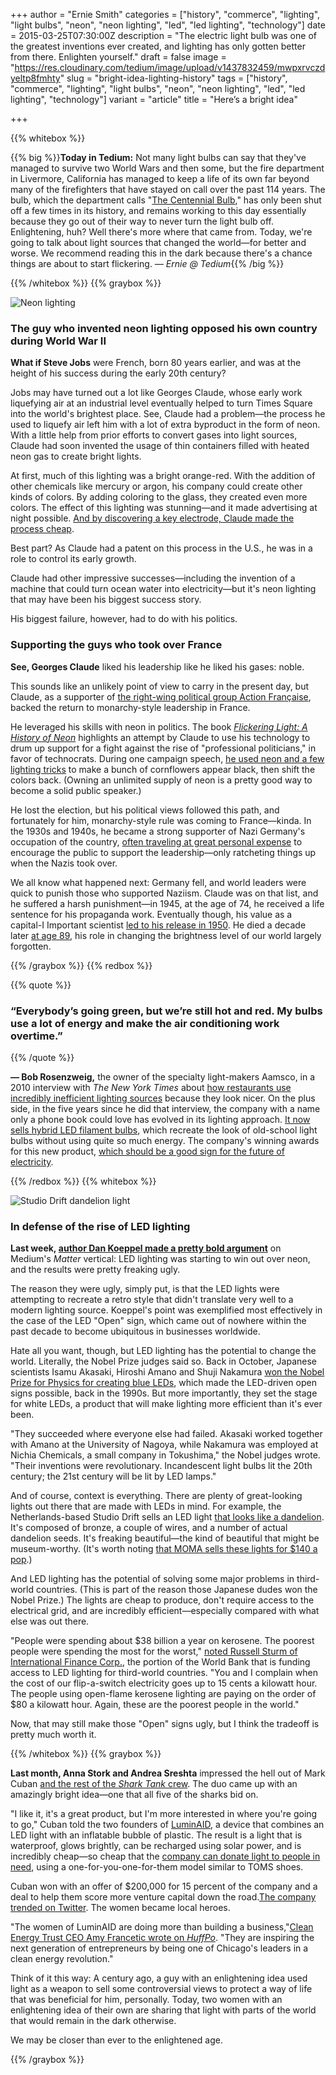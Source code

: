 +++
author = "Ernie Smith"
categories = ["history", "commerce", "lighting", "light bulbs", "neon", "neon lighting", "led", "led lighting", "technology"]
date = 2015-03-25T07:30:00Z
description = "The electric light bulb was one of the greatest inventions ever created, and lighting has only gotten better from there. Enlighten yourself."
draft = false
image = "https://res.cloudinary.com/tedium/image/upload/v1437832459/mwpxrvczdyeltp8fmhty"
slug = "bright-idea-lighting-history"
tags = ["history", "commerce", "lighting", "light bulbs", "neon", "neon lighting", "led", "led lighting", "technology"]
variant = "article"
title = "Here’s a bright idea"

+++

{{% whitebox %}}

{{% big %}}**Today in Tedium:** Not many light bulbs can say that they've managed to survive two World Wars and then some, but the fire department in Livermore, California has managed to keep a life of its own far beyond many of the firefighters that have stayed on call over the past 114 years. The bulb, which the department calls "[The Centennial Bulb](http://www.centennialbulb.org/)," has only been shut off a few times in its history, and remains working to this day essentially because they go out of their way to never turn the light bulb off. Enlightening, huh? Well there's more where that came from. Today, we're going to talk about light sources that changed the world—for better and worse. We recommend reading this in the dark because there's a chance things are about to start flickering. _— Ernie @ Tedium_{{% /big %}}

{{% /whitebox %}}
{{% graybox %}}

![Neon lighting](https://res.cloudinary.com/tedium/image/upload/v1437832513/pstmd9wulexx2my83ro9.gif)

### The guy who invented neon lighting opposed his own country during World War II

**What if Steve Jobs** were French, born 80 years earlier, and was at the height of his success during the early 20th century?

Jobs may have turned out a lot like Georges Claude, whose early work liquefying air at an industrial level eventually helped to turn Times Square into the world's brightest place. See, Claude had a problem—the process he used to liquefy air left him with a lot of extra byproduct in the form of neon. With a little help from prior efforts to convert gases into light sources, Claude had soon invented the usage of thin containers filled with heated neon gas to create bright lights.

At first, much of this lighting was a bright orange-red. With the addition of other chemicals like mercury or argon, his company could create other kinds of colors. By adding coloring to the glass, they created even more colors. The effect of this lighting was stunning—and it made advertising at night possible. [And by discovering a key electrode, Claude made the process cheap](http://www.salon.com/2013/03/31/flickering_light_illuminates_the_history_of_neon_partner/).

Best part? As Claude had a patent on this process in the U.S., he was in a role to control its early growth.

Claude had other impressive successes—including the invention of a machine that could turn ocean water into electricity—but it's neon lighting that may have been his biggest success story.

His biggest failure, however, had to do with his politics.

### Supporting the guys who took over France

**See, Georges Claude** liked his leadership like he liked his gases: noble.

This sounds like an unlikely point of view to carry in the present day, but Claude, as a supporter of [the right-wing political group Action Française](http://archive.thetablet.co.uk/article/22nd-july-1939/5/charles-maurras-and-the-action-francaise), backed the return to monarchy-style leadership in France.

He leveraged his skills with neon in politics. The book [_Flickering Light: A History of Neon_](http://sfbne.ws/1MYl0yL) highlights an attempt by Claude to use his technology to drum up support for a fight against the rise of "professional politicians," in favor of technocrats. During one campaign speech, [he used neon and a few lighting tricks](https://books.google.com/books?id=HSajHyr8Oq4C&pg=PA33&lpg=PA33&dq=%22georges+Claude%22+%22Action+fran%C3%A7aise%22&source=bl&ots=7Nor1qQ0Or&sig=1psaqqgNWHh0Rs5YbiXlFTtog-A&hl=en&sa=X&ei=OC8PVbPiM6WwsAT0-oCABg&ved=0CCgQ6AEwAjgU#v=onepage&q=%22Action%20fran%C3%A7aise%22&f=false) to make a bunch of cornflowers appear black, then shift the colors back. (Owning an unlimited supply of neon is a pretty good way to become a solid public speaker.)

He lost the election, but his political views followed this path, and fortunately for him, monarchy-style rule was coming to France—kinda. In the 1930s and 1940s, he became a strong supporter of Nazi Germany's occupation of the country, [often traveling at great personal expense](http://content.time.com/time/magazine/article/0,9171,852306,00.html) to encourage the public to support the leadership—only ratcheting things up when the Nazis took over.

We all know what happened next: Germany fell, and world leaders were quick to punish those who supported Naziism. Claude was on that list, and he suffered a harsh punishment—in 1945, at the age of 74, he received a life sentence for his propaganda work. Eventually though, his value as a capital-I Important scientist [led to his release in 1950](https://dl.dropboxusercontent.com/u/58607934/Tedium/images/0319claude_neon.pdf). He died a decade later [at age 89](https://dl.dropboxusercontent.com/u/58607934/Tedium/images/0319claude_obit.pdf), his role in changing the brightness level of our world largely forgotten.

{{% /graybox %}}
{{% redbox %}}

{{% quote %}}
### “Everybody’s going green, but we’re still hot and red. My bulbs use a lot of energy and make the air conditioning work overtime.”
{{% /quote %}}

**— Bob Rosenzweig,** the owner of the specialty light-makers Aamsco, in a 2010 interview with _The New York Times_ about [how restaurants use incredibly inefficient lighting sources](http://www.nytimes.com/2010/06/08/nyregion/08bulb.html) because they look nicer. On the plus side, in the five years since he did that interview, the company with a name only a phone book could love has evolved in its lighting approach. [It now sells hybrid LED filament bulbs](http://www.aamsco.com/light-bulbs/hybrid-led/), which recreate the look of old-school light bulbs without using quite so much energy. The company's winning awards for this new product, [which should be a good sign for the future of electricity](http://www.aamsco.com/blog/news/aamscos-hybrid-led-wins-best-product/).

{{% /redbox %}}
{{% whitebox %}}

![Studio Drift dandelion light](https://res.cloudinary.com/tedium/image/upload/v1437832584/ofbq3hkpdanbx5v3yuy9.jpg)

### In defense of the rise of LED lighting

**Last week, [author Dan Koeppel made a pretty bold argument](https://medium.com/matter/thing-piece-the-ugliest-sign-in-america-5f53652ba7b)** on Medium's _Matter_ vertical: LED lighting was starting to win out over neon, and the results were pretty freaking ugly.

The reason they were ugly, simply put, is that the LED lights were attempting to recreate a retro style that didn't translate very well to a modern lighting source. Koeppel's point was exemplified most effectively in the case of the LED "Open" sign, which came out of nowhere within the past decade to become ubiquitous in businesses worldwide.

Hate all you want, though, but LED lighting has the potential to change the world. Literally, the Nobel Prize judges said so. Back in October, Japanese scientists Isamu Akasaki, Hiroshi Amano and Shuji Nakamura [won the Nobel Prize for Physics for creating blue LEDs](http://www.nobelprize.org/nobel_prizes/physics/laureates/2014/press.html), which made the LED-driven open signs possible, back in the 1990s. But more importantly, they set the stage for white LEDs, a product that will make lighting more efficient than it's ever been.

"They succeeded where everyone else had failed. Akasaki worked together with Amano at the University of Nagoya, while Nakamura was employed at Nichia Chemicals, a small company in Tokushima," the Nobel judges wrote. "Their inventions were revolutionary. Incandescent light bulbs lit the 20th century; the 21st century will be lit by LED lamps."

And of course, context is everything. There are plenty of great-looking lights out there that are made with LEDs in mind. For example, the Netherlands-based Studio Drift sells an LED light [that looks like a dandelion](http://www.studiodrift.com/store/dandelight). It's composed of bronze, a couple of wires, and a number of actual dandelion seeds. It's freaking beautiful—the kind of beautiful that might be museum-worthy. (It's worth noting [that MOMA sells these lights for $140 a pop](http://www.momastore.org/museum/moma/ProductDisplay_Dandelight_10451_10001_199149_-1_26707_26707_199190).)

And LED lighting has the potential of solving some major problems in third-world countries. (This is part of the reason those Japanese dudes won the Nobel Prize.) The lights are cheap to produce, don't require access to the electrical grid, and are incredibly efficient—especially compared with what else was out there.

"People were spending about $38 billion a year on kerosene. The poorest people were spending the most for the worst," [noted Russell Sturm of International Finance Corp.](http://www.npr.org/blogs/goatsandsoda/2014/10/13/354845893/led-lights-are-a-transformative-technology-in-the-developing-world), the portion of the World Bank that is funding access to LED lighting for third-world countries. "You and I complain when the cost of our flip-a-switch electricity goes up to 15 cents a kilowatt hour. The people using open-flame kerosene lighting are paying on the order of $80 a kilowatt hour. Again, these are the poorest people in the world."

Now, that may still make those "Open" signs ugly, but I think the tradeoff is pretty much worth it.

{{% /whitebox %}}
{{% graybox %}}

**Last month, Anna Stork and Andrea Sreshta** impressed the hell out of Mark Cuban [and the rest of the _Shark Tank_ crew](http://abc.go.com/shows/shark-tank/video/VDKA0_iciyz381). The duo came up with an amazingly bright idea—one that all five of the sharks bid on.

"I like it, it's a great product, but I'm more interested in where you're going to go," Cuban told the two founders of [LuminAID](http://luminaid.com/), a device that combines an LED light with an inflatable bubble of plastic. The result is a light that is waterproof, glows brightly, can be recharged using solar power, and is incredibly cheap—so cheap that the [company can donate light to people in need](http://luminaid.com/pages/give-light-get-light), using a one-for-you-one-for-them model similar to TOMS shoes.

Cuban won with an offer of $200,000 for 15 percent of the company and a deal to help them score more venture capital down the road.[The company trended on Twitter](http://chicagoinno.streetwise.co/2015/02/21/luminaid-on-shark-tank-mark-cuban-invests-200000-in-luminaid/). The women became local heroes.

"The women of LuminAID are doing more than building a business,"[Clean Energy Trust CEO Amy Francetic wrote on _HuffPo_](http://www.huffingtonpost.com/amy-francetic/chicago-rallies-around-cl_b_6747458.html). "They are inspiring the next generation of entrepreneurs by being one of Chicago's leaders in a clean energy revolution."

Think of it this way: A century ago, a guy with an enlightening idea used light as a weapon to sell some controversial views to protect a way of life that was beneficial for him, personally. Today, two women with an enlightening idea of their own are sharing that light with parts of the world that would remain in the dark otherwise.

We may be closer than ever to the enlightened age.

{{% /graybox %}}